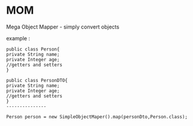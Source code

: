 # MOM
Mega Object Mapper - simply convert objects

example :

    public class Person{
    private String name;
    private Integer age;
    //getters and setters
    }
    
    public class PersonDTO{
    private String name;
    private Integer age;
    //getters and setters
    }
    ---------------
    
    Person person = new SimpleObjectMaper().map(personDto,Person.class);
